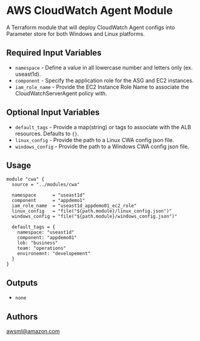 AWS CloudWatch Agent Module
===========

A Terraform module that will deploy CloudWatch Agent configs into Parameter store for both Windows and Linux platforms.

Required Input Variables
----------------------

- `namespace` - Define a value in all lowercase number and letters only (ex. useast1d).
- `component` - Specify the application role for the ASG and EC2 instances.
- `iam_role_name` - Provide the EC2 Instance Role Name to associate the CloudWatchServerAgent policy with.

Optional Input Variables
----------------------

- `default_tags` - Provide a map(string) or tags to associate with the ALB resources. Defaults to `{}`.
- `linux_config` - Provide the path to a Linux CWA config json file.
- `windows_config` - Provide the path to a Windows CWA config json file.

Usage
-----

```hcl
module "cwa" {
  source = "../modules/cwa"

  namespace      = "useast1d"
  component      = "appdemo1"
  iam_role_name  = "useast1d_appdemo01_ec2_role"
  linux_config   = "file("${path.module}/linux_config.json")"
  windows_config = "file("${path.module}/windows_config.json")"

  default_tags = {
    namespace: "useast1d"
    component: "appdemo01"
    lob: "business"
    team: "operations"
    environemnt: "developement"
  }
}
```

Outputs
----------------------

- `none`

Authors
----------------------

awsml@amazon.com
